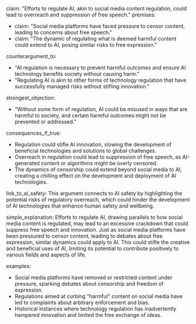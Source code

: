 claim: "Efforts to regulate AI, akin to social media content regulation, could lead to overreach and suppression of free speech."
premises:
  - claim: "Social media platforms have faced pressure to censor content, leading to concerns about free speech."
  - claim: "The dynamic of regulating what is deemed harmful content could extend to AI, posing similar risks to free expression."

counterargument_to:
  - "AI regulation is necessary to prevent harmful outcomes and ensure AI technology benefits society without causing harm."
  - "Regulating AI is akin to other forms of technology regulation that have successfully managed risks without stifling innovation."

strongest_objection:
  - "Without some form of regulation, AI could be misused in ways that are harmful to society, and certain harmful outcomes might not be prevented or addressed."

consequences_if_true:
  - Regulation could stifle AI innovation, slowing the development of beneficial technologies and solutions to global challenges.
  - Overreach in regulation could lead to suppression of free speech, as AI-generated content or algorithms might be overly censored.
  - The dynamics of censorship could extend beyond social media to AI, creating a chilling effect on the development and deployment of AI technologies.

link_to_ai_safety: This argument connects to AI safety by highlighting the potential risks of regulatory overreach, which could hinder the development of AI technologies that enhance human safety and wellbeing.

simple_explanation: Efforts to regulate AI, drawing parallels to how social media content is regulated, may lead to an excessive crackdown that could suppress free speech and innovation. Just as social media platforms have been pressured to censor content, leading to debates about free expression, similar dynamics could apply to AI. This could stifle the creative and beneficial uses of AI, limiting its potential to contribute positively to various fields and aspects of life.

examples:
  - Social media platforms have removed or restricted content under pressure, sparking debates about censorship and freedom of expression.
  - Regulations aimed at curbing "harmful" content on social media have led to complaints about arbitrary enforcement and bias.
  - Historical instances where technology regulation has inadvertently hampered innovation and limited the free exchange of ideas.